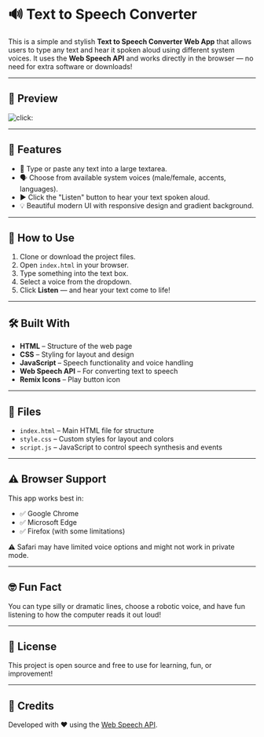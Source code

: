 # 🔊 Text to Speech Converter

This is a simple and stylish **Text to Speech Converter Web App** that allows users to type any text and hear it spoken aloud using different system voices. It uses the **Web Speech API** and works directly in the browser — no need for extra software or downloads!

---

## 📸 Preview
![click:](image.png)

---

## 🧠 Features

- 📝 Type or paste any text into a large textarea.
- 🗣 Choose from available system voices (male/female, accents, languages).
- ▶️ Click the "Listen" button to hear your text spoken aloud.
- 💡 Beautiful modern UI with responsive design and gradient background.

---

## 🚀 How to Use

1. Clone or download the project files.
2. Open `index.html` in your browser.
3. Type something into the text box.
4. Select a voice from the dropdown.
5. Click **Listen** — and hear your text come to life!

---

## 🛠️ Built With

- **HTML** – Structure of the web page
- **CSS** – Styling for layout and design
- **JavaScript** – Speech functionality and voice handling
- **Web Speech API** – For converting text to speech
- **Remix Icons** – Play button icon

---

## 📁 Files

- `index.html` – Main HTML file for structure
- `style.css` – Custom styles for layout and colors
- `script.js` – JavaScript to control speech synthesis and events

---

## ⚠️ Browser Support

This app works best in:
- ✅ Google Chrome
- ✅ Microsoft Edge
- ✅ Firefox (with some limitations)

⚠️ Safari may have limited voice options and might not work in private mode.

---

## 🤓 Fun Fact

You can type silly or dramatic lines, choose a robotic voice, and have fun listening to how the computer reads it out loud!

---

## 📄 License

This project is open source and free to use for learning, fun, or improvement!

---

## 🙌 Credits

Developed with ❤️ using the [Web Speech API](https://developer.mozilla.org/en-US/docs/Web/API/Web_Speech_API).

